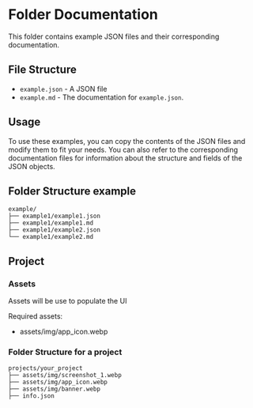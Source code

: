 # Folder Documentation

This folder contains example JSON files and their corresponding documentation. 

## File Structure

* `example.json` - A JSON file
* `example.md` - The documentation for `example.json`.

## Usage

To use these examples, you can copy the contents of the JSON files and modify them to fit your needs. You can also refer to the corresponding documentation files for information about the structure and fields of the JSON objects.

## Folder Structure example

```
example/
├── example1/example1.json
├── example1/example1.md
├── example1/example2.json
└── example1/example2.md
```

## Project

### Assets

Assets will be use to populate the UI

Required assets:

- assets/img/app_icon.webp

### Folder Structure for a project
```
projects/your_project
├── assets/img/screenshot_1.webp
├── assets/img/app_icon.webp
├── assets/img/banner.webp
├── info.json
```